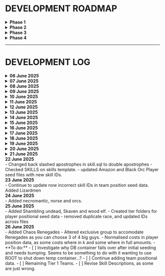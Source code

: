 # DEVELOPMENT ROADMAP

<details>
<summary><strong>Phase 1</strong></summary>

- Design and implement the database schema  
- Seed initial data  
</details>

<details>
<summary><strong>Phase 2</strong></summary>

- Deliver rules from the database as HTML and JSON (API)  
</details>

<details>
<summary><strong>Phase 3</strong></summary>

- Build basic team builder and tracker  
- Implement league joining functionality  
</details>

<details>
<summary><strong>Phase 4</strong></summary>

- Track matches  
- Connect team trackers to match events  
</details>

---

# DEVELOPMENT LOG

<details>
<summary><strong>06 June 2025</strong></summary>

**Seed and schema data added.**

**Next steps:**  
- [ ] Implement partial name lists with fallback logic:  
  - If faction list exists, use it  
  - If positional names do not exist, default to linemen  
  - If no linemen for faction, default to human names list  
- [ ] Create input method for admins to add names  
- [ ] Provide functionality for coaches to request additional names  
- [ ] Fix script that runs schema and seed files  

*Focus next week: schema and data refinement*
</details>

<details>
<summary><strong>07 June 2025</strong></summary>

- SQL files and schema/seed script now containerized  
- Script runs successfully, schema and seeding working  
- Next: automate schema build and seeding, review schema, and add missing seed data  
</details>

<details>
<summary><strong>08 June 2025</strong></summary>

- Seed data validated and supplemented with extra names  
- Started backend development  
</details>

<details>
<summary><strong>09 June 2025</strong></summary>

- Revised schema, identified missing data points  
- Expanding seed files accordingly  
</details>

<details>
<summary><strong>10 June 2025</strong></summary>

- Created basic monolith framework  
- Routing setup to deliver flat results as HTML or JSON (for API)  
</details>

<details>
<summary><strong>11 June 2025</strong></summary>

- Displaying DB data on pages working  
- Investigating why `.env` file is not copied into `/var/www/html`  
</details>

<details>
<summary><strong>12 June 2025</strong></summary>

- Environment variables now loading correctly  
- Template rendering confirmed  
- Next: improve routing and data presentation  
</details>

<details>
<summary><strong>13 June 2025</strong></summary>

- Built basic homepage  
- Planning main navigation and initial content  
- Modified web container build to use mounted volume for live source/template updates without rebuilding  
</details>

<details>
<summary><strong>14 June 2025</strong></summary>

- Debugging route fetching all team data from DB  
- Addressing DB connection issues between web and DB containers  
</details>

<details>
<summary><strong>15 June 2025</strong></summary>

- Fixed empty race table caused by seed errors  
- Simplified player tables and debugged schema and seed processes  
- Can now display DB data in templates successfully  
</details>

<details>
<summary><strong>16 June 2025</strong></summary>

- Standardized schema to clearly separate "base" stats from user-tracking stats  
- Created `Base` namespace in models to distinguish base data from user data  
</details>

<details>
<summary><strong>17 June 2025</strong></summary>

- Completed team page with relational data population  
- **To do:**  
  - [ ] Draft team page to link to team manager page  
  - [ ] Seed remaining positional data  
  - [ ] Implement modal popup for skills or dedicated skill pages  
</details>

<details>
<summary><strong>18 June 2025</strong></summary>

- Converted primary/secondary skills, regional rules, and race rules to `hasMany` relationships  
- Fixed broken team seeds  
- Corrected positional seeds and skill generation errors  
</details>

<details>
<summary><strong>19 June 2025</strong></summary>

- Continued adding positional data  
</details>

<details>
<summary><strong>20 June 2025</strong></summary>

- Added `RulesTeamController` to separate data presentation logic  
- Created helper for formatting logic  
- Added TWIG to container to support controllers and remove logic from route files  
- Added rerolls to Amazon team (previously missing)  
- **Done:**  
  - [x] Added reroll cost to existing teams  
- **In progress:**  
  - [x] Continue seeding positional data  
</details>

<details>
<summary><strong>21 June 2025</strong></summary>

- Added humans and imperial nobility factions  
- Railway trial expired; considering AWS hosting options  
- **To do:**  
  - [x] Double-check all skills and tidy seed files  
  - [x] Revisit existing race and positional seed scripts (consider switching from ID-based to skill name-based referencing)  
  - [x] Update player seeds and cross-reference before further additions  
- **Done:**  
  - [x] Added missing skill traits (e.g., Stunty, Swarming)  
  - [x] Reviewed schema to include random roll mechanics for skill randomization  
</details>

<summary><strong>22 June 2025</strong></summary>
- Changed back slashed apostrophes in skill.sql to double apostrophes
- Checked SKILLS on skills template.
- updated Amazon and Black Orc Player seed files with new skill IDs.
</details>

<summary><strong>23 June 2025</strong></summary>
- Continue to update now incorrect skill IDs in team position seed data. Added Lizardmen
</details>

<summary><strong>24 June 2025</strong></summary>
- Added necromantic, norse and orcs.
</details>

<summary><strong>25 June 2025</strong></summary>
- Added Shambling undead, Skaven and wood elf.
- Created tier folders for player positional seed data
- removed duplicate race, and updated IDs across files
</details>

<summary><strong>26 June 2025</strong></summary>
- Added Chaos Renegades
- Altered exclusive group to accomodate Renegades as you can choose 3 of 4 big guys.
- Normalised costs in player position data, as some costs where in k and some where in full amounts.
- **To do:**  
  - [ ] Investigate why DB container falls over after initial seeding and needs bumping. Seems to be something to do with it wanting to use ROOT to shut down temp container...?
  - [ ] Continue adding team positional data.
     - [ ] Remaining Tier 1 Teams.
  - [ ] Revise Skill Descriptions, as some are just wrong.
</details>

